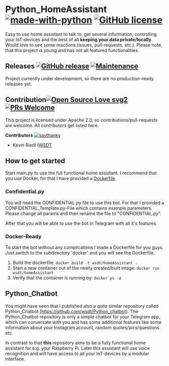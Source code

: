 # Python_HomeAssistant [![made-with-python](https://img.shields.io/badge/Made%20with-Python-1f425f.svg)](https://www.python.org/) [![GitHub license](https://img.shields.io/github/license/wsdt/Python_HomeAssistant.svg)](https://github.com/wsdt/Python_HomeAssistant/blob/master/LICENSE)

Easy to use home assistant to talk to, get several information, controlling your IoT-devices and the best of all **keeping your data private/locally**. Would love to see some reactions (issues, pull-requests, etc.). Please note, that this project is young and has not all featured functionalities. 

## Releases [![GitHub release](https://img.shields.io/github/release/wsdt/Python_HomeAssistant.svg)](https://GitHub.com/wsdt/Python_HomeAssistant/releases/) [![Maintenance](https://img.shields.io/badge/Maintained%3F-yes-green.svg)](https://GitHub.com/wsdt/Python_HomeAssistant/graphs/commit-activity)

Project currently under development, so there are no production-ready releases yet. 

## Contribution[![Open Source Love svg2](https://badges.frapsoft.com/os/v2/open-source.svg?v=103)](https://github.com/ellerbrock/open-source-badges/) [![PRs Welcome](https://img.shields.io/badge/PRs-welcome-brightgreen.svg?style=flat-square)](http://makeapullrequest.com)

This project is licensed under Apache 2.0, so contributions/pull-requests are welcome. All contributors get listed here. 

**Contributors** [![saythanks](https://img.shields.io/badge/say-thanks-ff69b4.svg)](https://saythanks.io/to/kennethreitz)
- Kevin Riedl ([WSDT](https://github.com/wsdt)

## How to get started
Start main.py to use the full functional home assistant. I recommend that you use Docker, for that I have provided a [Dockerfile](https://github.com/wsdt/Python_HomeAssistant/blob/master/docker/Dockerfile).

### Confidential.py
You will need the CONFIDENTIAL.py file to use this bot. For that I provided a CONFIDENTIAL_Template.py-File
which contains example parameters. Please change all params and then rename the file to "CONFIDENTIAL.py". 

After that you will be able to use the bot in Telegram with all it's features. 

### Docker-Ready
To start the bot without any complications I made a Dockerfile for you guys. Just switch to the subdirectory 'docker' and you will see the Dockerfile. 
1. Build the dockerfile: 
``` docker build -t wsdt/homeAssistant . ```
1. Start a new container out of the newly created/built image: 
``` docker run wsdt/homeAssistant ```
1. Verify that the container is running by: 
``` docker ps -a ```


## Python_Chatbot
You might have seen that I published also a quite similar repository called Python_Chatbot [https://github.com/wsdt/Python_chatbot]. The Python_Chatbot repository is only a simple chatbot for your Telegram app, which can conversate with you and has some additional features like some information about your Instagram account, random quotes/pics/questions etc. 

In contrast to that **this** repository aims to be a fully functional home assistant for e.g. your Raspberry Pi. Later this assistant will use voice recognition and will have access to all your IoT-devices by a modular interface. 
